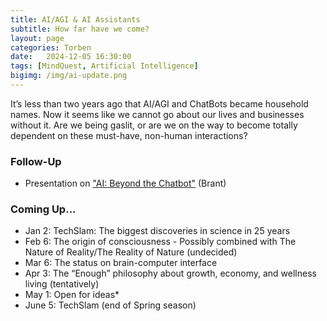 ```yaml
---
title: AI/AGI & AI Assistants
subtitle: How far have we come?
layout: page
categories: Torben
date:   2024-12-05 16:30:00
tags: [MindQuest, Artificial Intelligence]
bigimg: /img/ai-update.png
---
```


It’s less than two years ago that AI/AGI and ChatBots became household names. Now it seems like we cannot go about our lives and businesses without it. Are we being gaslit, or are we on the way to become totally dependent on these must-have, non-human interactions?

### Follow-Up

- Presentation on ["AI: Beyond the Chatbot"](https://tana.pub/pF0Nbo2HIZnN/ai-beyond-the-chatbot) (Brant)


### Coming Up...

- Jan 2: TechSlam: The biggest discoveries in science in 25 years
- Feb 6: The origin of consciousness - Possibly combined with The Nature of Reality/The Reality of Nature (undecided)
- Mar 6: The status on brain-computer interface
- Apr 3: The “Enough” philosophy about growth, economy, and wellness living (tentatively)
- May 1: Open for ideas*
- June 5: TechSlam (end of Spring season)